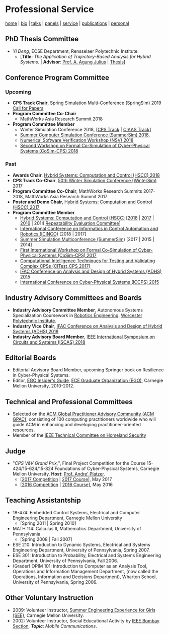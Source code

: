 # Professional Service
[home](index.html) \| [bio](bio.html) \| [talks](talks.html) \| [panels](panels.html) \| [service](service.html) \| [publications](publications.html) \| [personal](personal.html)

## PhD Thesis Committee
- *Yi Deng*, ECSE Department, Rensselaer Polytechnic Institute. 
  - \[**Title**: *The Application of Trajectory-Based Analysis for Hybrid Systems.* \| **Advisor**: [Prof. A. Agung Julius](https://www.ecse.rpi.edu/homepages/agung/) \| [Thesis](http://digitool.rpi.edu:8881/R/Q7XRLHP737DNTBGS3YH8M9DPXMLHDTXV5QV63VM11NES8FQFQ2-01342?func=dbin-jump-full&object_id=176756&local_base=GEN01&pds_handle=GUEST)\]

## Conference Program Committee
### Upcoming
- **CPS Track Chair**, Spring Simulation Multi-Conference (SpringSim) 2019 [Call for Papers](http://scs.org/wp-content/uploads/2018/08/SpringSim19_ANSS_CfP-v2.pdf)
- **Program Committee Co-Chair** 
  - MathWorks Asia Research Summit 2018
- **Program Committee Member**
  - Winter Simulation Conference 2018, \[[CPS Track](http://meetings2.informs.org/wordpress/wsc2018/tracks/#cyPhySys) \| [CIAAS Track](http://meetings2.informs.org/wordpress/wsc2018/tracks/#ciass)\]
  - [Summer Computer Simulation Conference (SummerSim) 2018](http://scs.org/summersim/), 
  - [Numerical Software Verification Workshop (NSV) 2018](https://nsv-2018.github.io/nsv2018/)
  - [Second Workshop on Formal Co-Simulation of Cyber-Physical Systems (CoSim-CPS) 2018](https://sites.google.com/view/cosimcps18)

### Past
- **Awards Chair**, [Hybrid Systems: Computation and Control (HSCC) 2018](https://www.hscc2018.deib.polimi.it/committees)
- **CPS Track Co-Chair**, [50th Winter Simulation Conference (WinterSim) 2017](http://meetings2.informs.org/wordpress/wsc2017/tracks/#cyPhySys)
- **Program Committee Co-Chair**, MathWorks Research Summits 2017-2018, MathWorks Asia Research Summit 2017
- **Poster and Demo Chair**, [Hybrid Systems: Computation and Control (HSCC) 2017](http://hscc2017.ece.illinois.edu/)
- **Program Committee Member**
  - [Hybrid Systems: Computation and Control (HSCC)](http://www.hscc-conference.org/) \[[2018](https://www.hscc2018.deib.polimi.it/committees) \| [2017](http://hscc2017.ece.illinois.edu/) \| [2016](http://www.cs.ox.ac.uk/conferences/hscc2016/) \| 2014 [Repeatability Evaluation Committee](https://sites.google.com/site/hscc2014repeatability/)\]
  - [International Conference on Informatics in Control Automation and Robotics (ICINCO)](http://www.icinco.org/) \[2018 \| 2017\]
  - [Summer Simulation Multiconference (SummerSim)](http://www.scs.org/summersim) [2017 \| 2015 \| 2014]
  - [First International Workshop on Formal Co-Simulation of Cyber-Physical Systems (CoSim-CPS) 2017](https://sites.google.com/view/cosimcps17/home)
  - [Computational Intelligence Techniques for Testing and Validating Complex CPSs (CITest_CPS 2017)](http://paris.utdallas.edu/CITest_CPS17)
  - [IFAC Conference on Analysis and Design of Hybrid Systems (ADHS) 2015](http://adhs15.gatech.edu/)
  - [International Conference on Cyber-Physical Systems (ICCPS) 2015](http://iccps.acm.org/2015/)

## Industry Advisory Committees and Boards
- **Industry Advisory Committee Member**, Autonomous Systems Specialization Coursework in [Robotics Engineering](https://www.wpi.edu/academics/departments/robotics-engineering), [Worcester Polytechnic Institute](https://www.wpi.edu/).
- **Industry Vice Chair**, [IFAC Conference on Analysis and Design of Hybrid Systems (ADHS) 2018](http://www.cs.ox.ac.uk/conferences/ADHS18/)
- **Industry Advisory Board Member**, [IEEE International Symposium on Circuits and Systems (ISCAS) 2018](http://www.iscas2018.org/)

## Editorial Boards
- Editorial Advisory Board Member, upcoming Springer book on Resilience in Cyber-Physical Systems.
- Editor, [EGO Insider's Guide](http://www.ece.cmu.edu/~ego/files/insiders/guide2012.pdf), [ECE Graduate Organization (EGO)](https://www.ece.cmu.edu/~ego/), Carnegie Mellon University, 2010-2012.

## Technical and Professional Committees
- Selected on the [ACM Global Practitioner Advisory Community (ACM GPAC)](https://www.acm.org/education/gpac), consisting of 100 computing practitioners worldwide who will guide ACM in enhancing and developing practitioner-oriented resources.
- Member of the [IEEE Technical Committee on Homeland Security](http://www.ieeesmc.org/technical-activities/systems-science-and-engineering/homeland-security)

## Judge
- "*CPS V&V Grand Prix,*", Final Project Competition for the Course 15-424/15-624/15-824 Foundations of Cyber-Physical Systems, Carnegie Mellon University. **Host**: [Prof. Andre' Platzer](http://www.cs.cmu.edu/~aplatzer/). 
  - \[[2017 Competition](http://www.cs.cmu.edu/~aplatzer/course/fcps17-competition.html) \| [2017 Course](http://www.cs.cmu.edu/~aplatzer/course/fcps17.html)\], May 2017
  - \[[2016 Competition](http://www.cs.cmu.edu/~aplatzer/course/fcps16-competition.html) \| [2016 Course](http://www.cs.cmu.edu/~aplatzer/course/fcps16.html)\], May 2016


## Teaching Assistantship
- 18-474: Embedded Control Systems, Electrical and Computer Engineering Department, Carnegie Mellon University 
  - \[Spring 2011 \| Spring 2010\]
- MATH 114: Calculus II, Mathematics Department, University of Pennsylvania
  - \[Spring 2008 \| Fall 2007\]
- ESE 210: Introduction to Dynamic Systems, Electrical and Systems Engineering Department, University of Pennsylvania, Spring 2007.
- ESE 301: Introduction to Probability, Electrical and Systems Engineering Department, University of Pennsylvania, Fall 2006.
- (Grader) OPIM 101: Introduction to Computer as an Analysis Tool, Operations and Information Management Department, (now called the Operations, Information and Decisions Department), Wharton School, University of Pennsylvania, Spring 2006.

## Other Voluntary Instruction
- 2009: Volunteer Instructor, [Summer Engineering Experience for Girls (SEE)](https://www.cmu.edu/ices/outreach/see/), Carnegie Mellon University.
- 2002: Volunteer Instructor, Social Educational Activity by [IEEE Bombay Section](http://ieeebombay.org), **_Topic_**: *Mobile Communications*.
